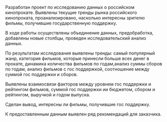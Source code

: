 Разработан проект по исследованию данных о российском кинопрокате.
Выявлены текущие тренды рынка российского кинопроката, проанализировано, насколько интересны зрителю фильмы, получившие государственную поддержку.

В ходе работы осуществлены объединение данных, предобработка, добавлены новые столбцы, проведен исследовательский анализ данных.

По результатам исследования выявлены  тренды: самый популярный жанр, категория фильмов, которые принесли больше всех денег в прокате, динамика количества фильмов по годам,анализ суммы сборов по годам, анализ фильмов с гос поддержкой, соотношение между суммой гос поддержки и сборов.

Выявлены  взаимосвязи факторов между уровнем гос поддержки и рейтингом фильмов, суммой гос поддержки ии бюджетом, сбором и рейтингом, выручкой и годом выпуска.

Сделан вывод, интересны ли фильмы, получившие гос поддержку.

К предоставленным данным выявлен ряд рекомендаций для заказчика.
